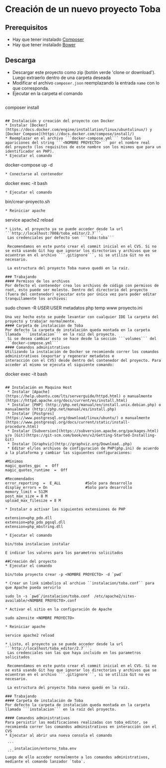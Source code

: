 # Creación de un nuevo proyecto Toba

## Prerequisitos
 * Hay que tener instalado [Composer](https://getcomposer.org/)
 * Hay que tener instalado [Bower](https://bower.io/)

## Descarga
 * Descargar este proyecto como zip (botón verde 'clone or download'). Luego extraerlo dentro de una carpeta deseada
 * Modificar el archivo ```composer.json``` reemplazando la entrada ```name``` con lo que corresponda.
 * Ejecutar en la carpeta el comando  
   ```
composer install
   ```

## Instalación y creación del proyecto con Docker
 * Instalar [Docker](https://docs.docker.com/engine/installation/linux/ubuntulinux/) y [Docker Compose](https://docs.docker.com/compose/install/)
 * Reemplazar en el archivo ```docker-compose.yml``` todas las apariciones del string ```<NOMBRE PROYECTO>``` por el nombre real
 del proyecto (los requisitos de este nombre son los mismos que para un identificador en PHP).
 * Ejecutar el comando  
   ```
docker-compose up -d
   ```
 * Conectarse al contenedor  
   ```
docker exec -it <NOMBRE PROYECTO> bash
   ```
 * Ejecutar el comando  
   ```
bin/crear-proyecto.sh
   ```
 * Reiniciar apache  
   ```
service apache2 reload
   ```
 * Listo, el proyecto ya se puede acceder desde la url ```http://localhost:7008/toba_editor/2.7```.  
    Las credenciales por defecto son ```toba:toba```
 
    Recomendamos en este punto crear el commit inicial en el CVS. Si no se está usando Git hay que ignorar los directorios y archivos que se ecuentran en el archivo ```.gitignore```, si se utiliza Git no es necesario.  
    
    La estructura del proyecto Toba nuevo quedó en la raíz.

### Trabajando
#### Permisos de los archivos
Por defecto el contenedor crea los archivos de código con permisos de root, esto puede ser molesto. Dentro del directorio del proyecto (fuera del contenedor) ejecutar esto por única vez para poder editar tranquilamente los archivos:
```
sudo chown -R $USER:$USER metadatos php temp www proyecto.ini
```
Una vez hecho esto se puede levantar con cualquier IDE la carpeta del proyecto y trabajar normalmente.
#### Carpeta de instalación de Toba
Por defecto la carpeta de instalación queda montada en la carpeta llamada ```instalacion``` en la raíz del proyecto.
 Si se desea cambiar esto se hace desde la sección ```volumes``` del ```docker-compose.yml```
#### Comandos administrativos
Utilizando la instalación de Docker se recomiendo correr los comandos administrativos (exportar y regenerar metadatos e
interacción con el CVS) desde dentro del contenedor del proyecto. Para acceder al mismo se ejecuta el siguiente comando:
```
docker exec -it <NOMBRE PROYECTO> bash
```

## Instalación en Maquina Host
 * Instalar [Apache](https://help.ubuntu.com/lts/serverguide/httpd.html) o manualmente (https://httpd.apache.org/docs/current/es/install.html)
 * Instalar [PHP] (http://php.net/manual/en/install.unix.debian.php) o manualmente (http://php.net/manual/es/install.php)
 * Instalar [Postgres] (https://www.postgresql.org/download/linux/ubuntu/) o manualmente (https://www.postgresql.org/docs/current/static/install-procedure.html)
 * Instalar [Subversion](https://subversion.apache.org/packages.html) y/o [Git](https://git-scm.com/book/en/v2/Getting-Started-Installing-Git)
 * Instalar [Graphviz](http://graphviz.org/Download..php)
 * Editar el/los archivos de configuracion de PHP(php.ini) de acuerdo a la plataforma y cambiar las siguientes configuraciones:
   ```
    #Mínimos
    magic_quotes_gpc  =  Off
    magic_quotes_runtime  =  Off

    #Recomendados
    error_reporting  =  E_ALL           #Solo para desarrollo
    display_errors = On                 #Solo para desarrollo
    memory_limit = 512M
    post_max_size = 8 M
    upload_max_filesize = 8 M
   ```
 * Instalar o activar las siguientes extensiones de PHP
 
   ```
    extension=php_pdo.dll
    extension=php_pdo_pgsql.dll
    extension=php_mbstring.dll
   ```
 * Ejecutar el comando 
 
   ```
    bin/toba instalacion instalar
   ```     
   E indicar los valores para los parametros solicitados

##Creación del proyecto
 * Ejecutar el comando
 
   ```
    bin/toba proyecto crear -p <NOMBRE PROYECTO> -d `pwd`
   ```
 * Crear un link simbolico al archivo ``instalacion/toba.conf`` para que Apache pueda servirlo
 
   ```
    sudo ln -s `pwd`/instalacion/toba.conf  /etc/apache2/sites-available/<NOMBRE PROYECTO>.conf
   ```
 * Activar el sitio en la configuración de Apache  
 
   ```
    sudo a2ensite <NOMBRE PROYECTO>
   ```
 * Reiniciar apache  
 
   ```
    service apache2 reload
   ```   
 * Listo, el proyecto ya se puede acceder desde la url ```http://localhost/toba_editor/2.7```.  
    Las credenciales son las que haya incluido en los parametros solicitados
 
    Recomendamos en este punto crear el commit inicial en el CVS. Si no se está usando Git hay que ignorar los directorios y archivos que se ecuentran en el archivo ```.gitignore```, si se utiliza Git no es necesario.  
    
    La estructura del proyecto Toba nuevo quedó en la raíz.

### Trabajando
#### Carpeta de instalación de Toba
Por defecto la carpeta de instalación queda montada en la carpeta llamada ```instalacion``` en la raíz del proyecto.

#### Comandos administrativos
Para persistir las modificaciones realizadas con toba_editor, se recomienda correr los comandos administrativos en interacción con el CVS
  * Ejecutar al abrir una nueva consola el comando 
  
    ```
     . instalacion/entorno_toba.env
    ```
  Luego de ello acceder normalmente a los comandos administrativos, mediante el comando lanzador `toba`. 
  
